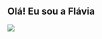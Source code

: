 ## Olá! Eu sou a Flávia
<div>
  <a href="https://github.com/Flaccs"> 
  <img heigth= "180em" src= "https://github-readme-stats.vercel.app/api?username=flaccs&show=reviews,discussions_started,discussions_answered,prs_merged,prs_merged_percentage"

